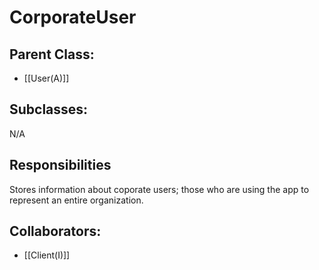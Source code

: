 # CorporateUser

## Parent Class:
- [[User(A)]]

## Subclasses:
N/A

## Responsibilities
Stores information about coporate users; those who are using the app to represent an entire organization.

## Collaborators:
- [[Client(I)]]